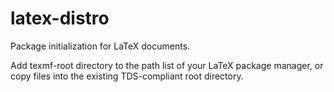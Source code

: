 # latex-distro

Package initialization for LaTeX documents.

Add texmf-root directory to the path list of your LaTeX package manager, or copy files into the existing TDS-compliant root directory.
